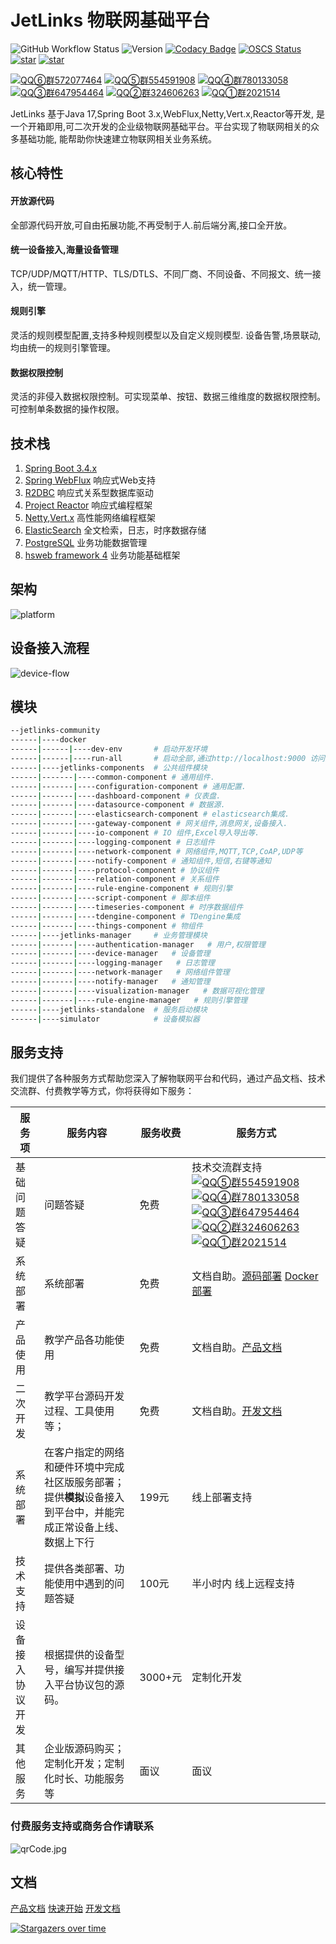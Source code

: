 # JetLinks 物联网基础平台

![GitHub Workflow Status](https://img.shields.io/github/actions/workflow/status/jetlinks/jetlinks-community/maven.yml?branch=master)
![Version](https://img.shields.io/badge/version-2.3-brightgreen)
[![Codacy Badge](https://api.codacy.com/project/badge/Grade/e8d527d692c24633aba4f869c1c5d6ad)](https://app.codacy.com/gh/jetlinks/jetlinks-community?utm_source=github.com&utm_medium=referral&utm_content=jetlinks/jetlinks-community&utm_campaign=Badge_Grade_Settings)
[![OSCS Status](https://www.oscs1024.com/platform/badge/jetlinks/jetlinks-community.svg?size=small)](https://www.oscs1024.com/project/jetlinks/jetlinks-community?ref=badge_small)
[![star](https://img.shields.io/github/stars/jetlinks/jetlinks-community?style=social)](https://github.com/jetlinks/jetlinks-community)
[![star](https://gitee.com/jetlinks/jetlinks-community/badge/star.svg?theme=gvp)](https://gitee.com/jetlinks/jetlinks-community/stargazers)

[![QQ⑥群572077464](https://img.shields.io/badge/QQ⑥群-572077464-brightgreen)](https://qm.qq.com/q/kLT3trlXuE)
[![QQ⑤群554591908](https://img.shields.io/badge/QQ⑤群-554591908-brightgreen)](https://qm.qq.com/cgi-bin/qm/qr?k=jiirLiyFUecy_gsankzVQ-cl6SrZCnv9&&jump_from=webapi)
[![QQ④群780133058](https://img.shields.io/badge/QQ④群-780133058-brightgreen)](https://qm.qq.com/cgi-bin/qm/qr?k=Gj47w9kg7TlV5ceD5Bqew_M_O0PIjh_l&jump_from=webapi)
[![QQ③群647954464](https://img.shields.io/badge/QQ③群-647954464-brightgreen)](https://qm.qq.com/cgi-bin/qm/qr?k=K5m27CkhDn3B_Owr-g6rfiTBC5DKEY59&jump_from=webapi)
[![QQ②群324606263](https://img.shields.io/badge/QQ②群-324606263-brightgreen)](https://qm.qq.com/cgi-bin/qm/qr?k=IMas2cH-TNsYxUcY8lRbsXqPnA2sGHYQ&jump_from=webapi)
[![QQ①群2021514](https://img.shields.io/badge/QQ①群-2021514-brightgreen)](https://qm.qq.com/cgi-bin/qm/qr?k=LGf0OPQqvLGdJIZST3VTcypdVWhdfAOG&jump_from=webapi)

JetLinks 基于Java 17,Spring Boot 3.x,WebFlux,Netty,Vert.x,Reactor等开发,
是一个开箱即用,可二次开发的企业级物联网基础平台。平台实现了物联网相关的众多基础功能,
能帮助你快速建立物联网相关业务系统。


## 核心特性

#### 开放源代码

全部源代码开放,可自由拓展功能,不再受制于人.前后端分离,接口全开放。

#### 统一设备接入,海量设备管理
TCP/UDP/MQTT/HTTP、TLS/DTLS、不同厂商、不同设备、不同报文、统一接入，统一管理。

#### 规则引擎
灵活的规则模型配置,支持多种规则模型以及自定义规则模型. 设备告警,场景联动,均由统一的规则引擎管理。

#### 数据权限控制
灵活的非侵入数据权限控制。可实现菜单、按钮、数据三维维度的数据权限控制。可控制单条数据的操作权限。

## 技术栈

1. [Spring Boot 3.4.x](https://spring.io/projects/spring-boot)
2. [Spring WebFlux](https://spring.io/) 响应式Web支持
3. [R2DBC](https://r2dbc.io/) 响应式关系型数据库驱动
4. [Project Reactor](https://projectreactor.io/) 响应式编程框架
4. [Netty](https://netty.io/),[Vert.x](https://vertx.io/) 高性能网络编程框架
5. [ElasticSearch](https://www.elastic.co/cn/products/enterprise-search) 全文检索，日志，时序数据存储
6. [PostgreSQL](https://www.postgresql.org) 业务功能数据管理
7. [hsweb framework 4](https://github.com/hs-web) 业务功能基础框架

## 架构

![platform](./platform.png)

## 设备接入流程

![device-flow](./device-flow.png)

## 模块

```bash
--jetlinks-community
------|----docker
------|------|----dev-env       # 启动开发环境
------|------|----run-all       # 启动全部,通过http://localhost:9000 访问系统.
------|----jetlinks-components  # 公共组件模块
------|-------|----common-component # 通用组件.
------|-------|----configuration-component # 通用配置.
------|-------|----dashboard-component # 仪表盘.
------|-------|----datasource-component # 数据源.
------|-------|----elasticsearch-component # elasticsearch集成.
------|-------|----gateway-component # 网关组件,消息网关,设备接入.
------|-------|----io-component # IO 组件,Excel导入导出等.
------|-------|----logging-component # 日志组件
------|-------|----network-component # 网络组件,MQTT,TCP,CoAP,UDP等
------|-------|----notify-component # 通知组件,短信,右键等通知
------|-------|----protocol-component # 协议组件
------|-------|----relation-component # 关系组件
------|-------|----rule-engine-component # 规则引擎
------|-------|----script-component # 脚本组件
------|-------|----timeseries-component # 时序数据组件
------|-------|----tdengine-component # TDengine集成
------|-------|----things-component # 物组件
------|----jetlinks-manager     # 业务管理模块
------|-------|----authentication-manager   # 用户,权限管理
------|-------|----device-manager   # 设备管理
------|-------|----logging-manager   # 日志管理
------|-------|----network-manager   # 网络组件管理
------|-------|----notify-manager   # 通知管理
------|-------|----visualization-manager   # 数据可视化管理
------|-------|----rule-engine-manager   # 规则引擎管理
------|----jetlinks-standalone  # 服务启动模块
------|----simulator            # 设备模拟器
```


## 服务支持

我们提供了各种服务方式帮助您深入了解物联网平台和代码，通过产品文档、技术交流群、付费教学等方式，你将获得如下服务：


| 服务项       | 服务内容              | 服务收费   | 服务方式   |
|-----------|-----------------|--------|-------------|
| 基础问题答疑    | 问题答疑  | 免费     | 技术交流群支持 [![QQ⑤群554591908](https://img.shields.io/badge/QQ⑤群-554591908-brightgreen)](https://qm.qq.com/cgi-bin/qm/qr?k=jiirLiyFUecy_gsankzVQ-cl6SrZCnv9&&jump_from=webapi) [![QQ④群780133058](https://img.shields.io/badge/QQ④群-780133058-brightgreen)](https://qm.qq.com/cgi-bin/qm/qr?k=Gj47w9kg7TlV5ceD5Bqew_M_O0PIjh_l&jump_from=webapi) [![QQ③群647954464](https://img.shields.io/badge/QQ③群-647954464-brightgreen)](https://qm.qq.com/cgi-bin/qm/qr?k=K5m27CkhDn3B_Owr-g6rfiTBC5DKEY59&jump_from=webapi)  [![QQ②群324606263](https://img.shields.io/badge/QQ②群-324606263-brightgreen)](https://qm.qq.com/cgi-bin/qm/qr?k=IMas2cH-TNsYxUcY8lRbsXqPnA2sGHYQ&jump_from=webapi) [![QQ①群2021514](https://img.shields.io/badge/QQ①群-2021514-brightgreen)](https://qm.qq.com/cgi-bin/qm/qr?k=LGf0OPQqvLGdJIZST3VTcypdVWhdfAOG&jump_from=webapi) |
| 系统部署      | 系统部署     | 免费     | 文档自助。[源码部署](https://hanta.yuque.com/px7kg1/yfac2l/vvoa3u2ztymtp4oh) [Docker部署](https://hanta.yuque.com/px7kg1/yfac2l/mzq23z4iey5ev1a5)  |
| 产品使用      | 教学产品各功能使用   | 免费     | 文档自助。[产品文档](https://hanta.yuque.com/px7kg1/yfac2l) |
| 二次开发      | 教学平台源码开发过程、工具使用等；| 免费     | 文档自助。[开发文档](https://hanta.yuque.com/px7kg1/dev)  |
| 系统部署      | 在客户指定的网络和硬件环境中完成社区版服务部署；提供**模拟**设备接入到平台中，并能完成正常设备上线、数据上下行 | 199元   | 线上部署支持   |
| 技术支持      | 提供各类部署、功能使用中遇到的问题答疑  | 100元    | 半小时内 线上远程支持|
| 设备接入协议开发  | 根据提供的设备型号，编写并提供接入平台协议包的源码。| 3000+元 | 定制化开发  |
| 其他服务 | 企业版源码购买；定制化开发；定制化时长、功能服务等 | 面议     | 面议 |

### **付费**服务支持或商务合作请联系

![qrCode.jpg](./qrCode.png)

## 文档


[产品文档](https://hanta.yuque.com/px7kg1/yfac2l)
[快速开始](https://hanta.yuque.com/px7kg1/yfac2l/raspyc4p1asfuxks)
[开发文档](https://hanta.yuque.com/px7kg1/nn1gdr)

[![Stargazers over time](https://starchart.cc/jetlinks/jetlinks-community.svg?variant=adaptive)](https://starchart.cc/jetlinks/jetlinks-community)

